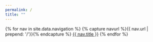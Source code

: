 ```yaml
---
permalink: /
title: ""
---
```


<nav id="menu-small" class="hide-on-big">
	{% for nav in site.data.navigation %}
		{% capture navurl %}{{ nav.url | prepend: '/'}}{% endcapture %}
		<a href='{{ site.baseurl }}/{{ nav.url }}'>{{ nav.title }}</a> 
	{% endfor %}
</nav>
